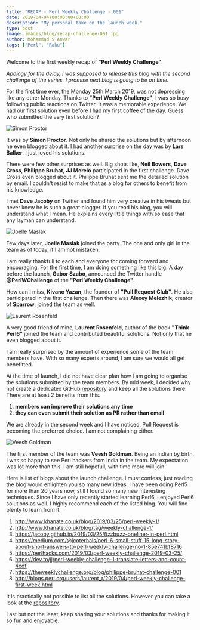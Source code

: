 ```yaml
---
title: "RECAP - Perl Weekly Challenge - 001"
date: 2019-04-04T00:00:00+00:00
description: "My personal take on the launch week."
type: post
image: images/blog/recap-challenge-001.jpg
author: Mohammad S Anwar
tags: ["Perl", "Raku"]
---
```

Welcome to the first weekly recap of **"Perl Weekly Challenge"**.

*Apology for the delay, I was supposed to release this blog with the second challenge of the series. I promise next blog is going to be on time.*

For the first time ever, the Monday 25th March 2019, was not depressing like any other Monday. Thanks to **"Perl Weekly Challenge"**, I was so busy following public reactions on Twitter. It was a memorable experience. We had our first solution even before I had my first coffee of the day. Guess who submitted the very first solution?

![Simon Proctor](/images/team/simon_proctor.jpg "Simon Proctor")

It was by **Simon Proctor**. Not only he shared the solutions but by afternoon he even blogged about it. I had another surprise on the day was by **Lars Balker**. I just loved his solutions.

There were few other surprises as well. Big shots like, **Neil Bowers**, **Dave Cross**, **Philippe Bruhat**, **JJ Merelo** participated in the first challenge. Dave Cross even blogged about it. Philippe Bruhat sent me the detailed solution by email. I couldn't resist to make that as a blog for others to benefit from his knowledge.

I met **Dave Jacoby** on Twitter and found him very creative in his tweats but never knew he is such a great blogger. If you read his blog, you will understand what I mean. He explains every little things with so ease that any layman can understand.

![Joelle Maslak](/images/team/joelle_maslak.jpg)

Few days later, **Joelle Maslak** joined the party. The one and only girl in the team as of today, if I am not mistaken.

I am really thankfull to each and everyone for coming forward and encouraging. For the first time, I am doing something like this big. A day before the launch, **Gabor Szabo**, announced the Twitter handle **@PerlWChallenge** of the **"Perl Weekly Challenge"**.

How can I miss, **Kivanc Yazan**, the founder of **"Pull Request Club"**. He also participated in the first challenge. Then there was **Alexey Melezhik**, creator of **Sparrow**, joined the team as well.

![Laurent Rosenfeld](/images/team/laurent_rosenfeld.jpg)

A very good friend of mine, **Laurent Rosenfeld**, author of the book **"Think Perl6"** joined the team and contributed beautiful solutions. Not only that he even blogged about it.

I am really surprised by the amount of experience some of the team members have. With so many experts around, I am sure we would all get benefitted.

At the time of launch, I did not have clear plan how I am going to organise the solutions submitted by the team members. By mid week, I decided why not create a dedicated GitHub [repository](https://github.com/manwar/perlweeklychallenge-club) and keep all the solutions there. There are at least 2 benefits from this.

1. **members can improve their solutions any time**
2. **they can even submit their solution as PR rather than email**

We are already in the second week and I have noticed, Pull Request is becoming the preferred choice. I am not complaining either.

![Veesh Goldman](/images/team/veesh_goldman.jpg)

The first member of the team was **Veesh Goldman**. Being an Indian by birth, I was so happy to see Perl hackers from India in the team. My expectation was lot more than this. I am still hopefull, with time more will join.

Here is list of blogs about the launch challenge. I must confess, just reading the blog would enlighten you so many new ideas. I have been doing Perl5 for more than 20 years now, still I found so many new interesting techniques. Since I have only recently started learning Perl6, I enjoyed Perl6 solutions as well. I highly recommend each of the listed blog. You will find plenty to learn from it.

1. http://www.khanate.co.uk/blog/2019/03/25/perl-weekly-1/
2. http://www.khanate.co.uk/blog/tag/weekly-challenge-1/
3. https://jacoby.github.io/2019/03/25/fizzbuzz-oneliner-in-perl.html
4. https://medium.com/@jcoterhals/perl-6-small-stuff-15-long-story-about-short-answers-to-perl-weekly-challenge-no-1-85e741bf8716
5. https://perlhacks.com/2019/03/perl-weekly-challenge-2019-03-25/
6. https://dev.to/jj/perl-weekly-challenge-1-translate-letters-and-count-4cdf
7. https://theweeklychallenge.org/blog/philippe-bruhat-challenge-001
8. http://blogs.perl.org/users/laurent_r/2019/04/perl-weekly-challenge-first-week.html

It is practically not possible to list all the solutions. However you can take a look at the [repository](https://github.com/manwar/perlweeklychallenge-club/tree/master/challenge-001).

Last but not the least, keep sharing your solutions and thanks for making it so fun and enjoyable.
